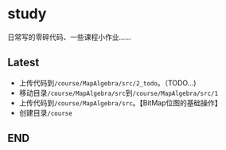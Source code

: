 # study
日常写的零碎代码、一些课程小作业......



## Latest

+ 上传代码到`/course/MapAlgebra/src/2_todo`。（TODO...)
+ 移动目录`/course/MapAlgebra/src`到`/course/MapAlgebra/src/1`
+ 上传代码到`/course/MapAlgebra/src`。【BitMap位图的基础操作】
+ 创建目录`/course`



## END